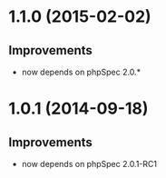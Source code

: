 # 1.1.0 (2015-02-02)

## Improvements
 - now depends on phpSpec 2.0.*

# 1.0.1 (2014-09-18)

## Improvements
 - now depends on phpSpec 2.0.1-RC1

